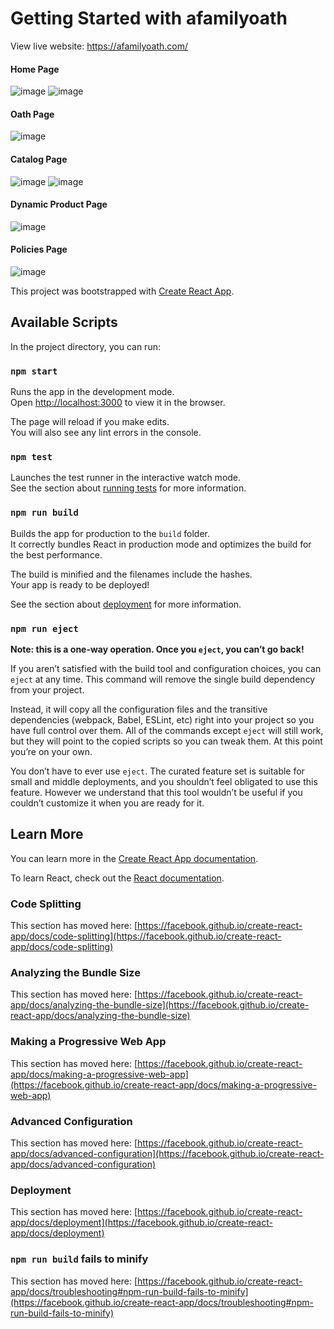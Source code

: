 # Getting Started with afamilyoath

View live website: https://afamilyoath.com/

#### Home Page
![image](https://user-images.githubusercontent.com/73605526/120075438-42d39f00-c06f-11eb-9ccc-1eec9a8fcc6b.png)
![image](https://user-images.githubusercontent.com/24377620/123350646-67fde500-d529-11eb-886b-d3a6cc8d49cc.png)

#### Oath Page
![image](https://user-images.githubusercontent.com/73605526/120075451-4cf59d80-c06f-11eb-8ef6-9afb2e9055c7.png)

#### Catalog Page
![image](https://user-images.githubusercontent.com/73605526/120075467-5aab2300-c06f-11eb-8795-83267b2c21ca.png)
![image](https://user-images.githubusercontent.com/73605526/120075472-5e3eaa00-c06f-11eb-8ea0-b1e5c136009c.png)

#### Dynamic Product Page
![image](https://user-images.githubusercontent.com/73605526/120075477-65fe4e80-c06f-11eb-9622-40ab624e01ad.png)

#### Policies Page
![image](https://user-images.githubusercontent.com/73605526/120075486-731b3d80-c06f-11eb-82b7-d7d54bb1cfc4.png)

This project was bootstrapped with [Create React App](https://github.com/facebook/create-react-app).

## Available Scripts

In the project directory, you can run:

### `npm start`

Runs the app in the development mode.\
Open [http://localhost:3000](http://localhost:3000) to view it in the browser.

The page will reload if you make edits.\
You will also see any lint errors in the console.

### `npm test`

Launches the test runner in the interactive watch mode.\
See the section about [running tests](https://facebook.github.io/create-react-app/docs/running-tests) for more information.

### `npm run build`

Builds the app for production to the `build` folder.\
It correctly bundles React in production mode and optimizes the build for the best performance.

The build is minified and the filenames include the hashes.\
Your app is ready to be deployed!

See the section about [deployment](https://facebook.github.io/create-react-app/docs/deployment) for more information.

### `npm run eject`

**Note: this is a one-way operation. Once you `eject`, you can’t go back!**

If you aren’t satisfied with the build tool and configuration choices, you can `eject` at any time. This command will remove the single build dependency from your project.

Instead, it will copy all the configuration files and the transitive dependencies (webpack, Babel, ESLint, etc) right into your project so you have full control over them. All of the commands except `eject` will still work, but they will point to the copied scripts so you can tweak them. At this point you’re on your own.

You don’t have to ever use `eject`. The curated feature set is suitable for small and middle deployments, and you shouldn’t feel obligated to use this feature. However we understand that this tool wouldn’t be useful if you couldn’t customize it when you are ready for it.

## Learn More

You can learn more in the [Create React App documentation](https://facebook.github.io/create-react-app/docs/getting-started).

To learn React, check out the [React documentation](https://reactjs.org/).

### Code Splitting

This section has moved here: [https://facebook.github.io/create-react-app/docs/code-splitting](https://facebook.github.io/create-react-app/docs/code-splitting)

### Analyzing the Bundle Size

This section has moved here: [https://facebook.github.io/create-react-app/docs/analyzing-the-bundle-size](https://facebook.github.io/create-react-app/docs/analyzing-the-bundle-size)

### Making a Progressive Web App

This section has moved here: [https://facebook.github.io/create-react-app/docs/making-a-progressive-web-app](https://facebook.github.io/create-react-app/docs/making-a-progressive-web-app)

### Advanced Configuration

This section has moved here: [https://facebook.github.io/create-react-app/docs/advanced-configuration](https://facebook.github.io/create-react-app/docs/advanced-configuration)

### Deployment

This section has moved here: [https://facebook.github.io/create-react-app/docs/deployment](https://facebook.github.io/create-react-app/docs/deployment)

### `npm run build` fails to minify

This section has moved here: [https://facebook.github.io/create-react-app/docs/troubleshooting#npm-run-build-fails-to-minify](https://facebook.github.io/create-react-app/docs/troubleshooting#npm-run-build-fails-to-minify)
